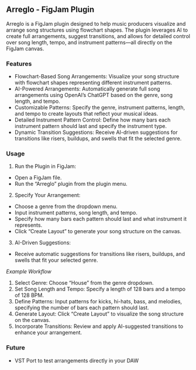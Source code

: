 ## Arreglo - FigJam Plugin

Arreglo is a FigJam plugin designed to help music producers visualize and arrange song structures using flowchart shapes. The plugin leverages AI to create full arrangements, suggest transitions, and allows for detailed control over song length, tempo, and instrument patterns—all directly on the FigJam canvas.

### Features

- Flowchart-Based Song Arrangements: Visualize your song structure with flowchart shapes representing different instrument patterns.
- AI-Powered Arrangements: Automatically generate full song arrangements using OpenAI’s ChatGPT based on the genre, song length, and tempo.
- Customizable Patterns: Specify the genre, instrument patterns, length, and tempo to create layouts that reflect your musical ideas.
- Detailed Instrument Pattern Control: Define how many bars each instrument pattern should last and specify the instrument type.
- Dynamic Transition Suggestions: Receive AI-driven suggestions for transitions like risers, buildups, and swells that fit the selected genre.

### Usage

1. Run the Plugin in FigJam:
* Open a FigJam file.
* Run the “Arreglo” plugin from the plugin menu.
2. Specify Your Arrangement:
- Choose a genre from the dropdown menu.
- Input instrument patterns, song length, and tempo.
- Specify how many bars each pattern should last and what instrument it represents.
- Click “Create Layout” to generate your song structure on the canvas.
3. AI-Driven Suggestions:
- Receive automatic suggestions for transitions like risers, buildups, and swells that fit your selected genre.

*Example Workflow*

1. Select Genre: Choose “House” from the genre dropdown.
2. Set Song Length and Tempo: Specify a length of 128 bars and a tempo of 128 BPM.
3. Define Patterns: Input patterns for kicks, hi-hats, bass, and melodies, specifying the number of bars each pattern should last.
4. Generate Layout: Click “Create Layout” to visualize the song structure on the canvas.
5. Incorporate Transitions: Review and apply AI-suggested transitions to enhance your arrangement.

### Future

- VST Port to test arrangements directly in your DAW